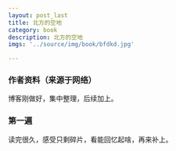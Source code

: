 ```yaml
---
layout: post_last
title: 北方的空地
category: book
description: 北方的空地
imgs: '../source/img/book/bfdkd.jpg'

---
```

### 作者资料（来源于网络）

博客刚做好，集中整理，后续加上。

### 第一遍

读完很久，感受只剩碎片，看能回忆起啥，再来补上。
 